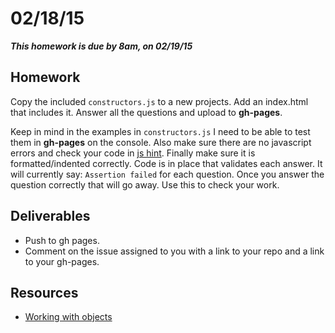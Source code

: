 # 02/18/15

___This homework is due by 8am, on 02/19/15___

## Homework

Copy the included `constructors.js` to a new projects. Add an index.html that includes it. Answer all the questions and upload to __gh-pages__.

Keep in mind in the examples in `constructors.js`
I need to be able to test them in __gh-pages__ on the
console. Also make sure there are no javascript errors
and check your code in [js hint](http://jshint.com/). Finally make sure it
is formatted/indented correctly. Code is in place
that validates each answer. It will currently say:
`Assertion failed` for each question. Once you answer
the question correctly that will go away. Use this to
check your work.

## Deliverables

* Push to gh pages.
* Comment on the issue assigned to you with a link to your repo and a link
to your gh-pages.

## Resources

* [Working with objects](https://developer.mozilla.org/en-US/docs/Web/JavaScript/Guide/Working_with_Objects)
